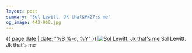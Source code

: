 ```yaml
---
layout: post
summary: 'Sol Lewitt. Jk that&#x27;s me'
og_image: 442-960.jpg
---
```


<p>
 <time>
  <a href="/442">
   {{ page.date | date: "%B %-d, %Y" }}
  </a>
 </time>
 <a href="/442">
  <img alt="Sol Lewitt. Jk that's me" data-taken="10/30/2015" sizes="(min-width: 700px) 50vw, calc(100vw - 2rem)" src="{{ site.assets_url }}/442-480.jpg" srcset="{{ site.assets_url }}/442-960.jpg 960w, {{ site.assets_url }}/442-720.jpg 720w, {{ site.assets_url }}/442-480.jpg 480w, {{ site.assets_url }}/442-240.jpg 240w"/>
 </a>
 <span>
  Sol Lewitt. Jk that's me
 </span>
</p>
